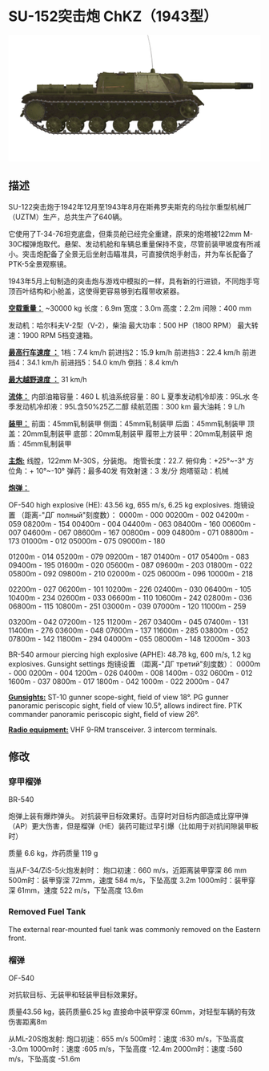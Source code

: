 # SU-152突击炮 ChKZ（1943型）

![_su152](../images/_su152.png)

## 描述

SU-122突击炮于1942年12月至1943年8月在斯弗罗夫斯克的乌拉尔重型机械厂 （UZTM）生产，总共生产了640辆。 

它使用了T-34-76坦克底盘，但乘员舱已经完全重建，原来的炮塔被122mm M-30C榴弹炮取代。悬架、发动机舱和车辆总重量保持不变，尽管前装甲坡度有所减小。突击炮配备了全景无后坐射击瞄准具，可直接供炮手射击，并为车长配备了PTK-5全景观察镜。

1943年5月上旬制造的突击炮与游戏中模拟的一样，具有新的行进锁，不同炮手穹顶百叶结构和小舱盖，这使得更容易够到右履带收紧器。

<b><u>空载重量：</u></b> ~30000 kg
长度：6.9m
宽度：3.0m
高度：2.2m
间隙：400 mm

发动机：哈尔科夫V-2型（V-2），柴油
最大功率：500 HP（1800 RPM）
最大转速：1900 RPM
5档变速箱。

<b><u>最高行车速度 ：</u></b>
1档：7.4 km/h
前进挡2：15.9 km/h
前进挡3：22.4 km/h
前进挡4：34.1 km/h
前进挡5：54.0 km/h
倒挡：8.4 km/h

<b><u>最大越野速度 ：</u></b> 31 km/h

<b><u>流体：</u></b>
内部油箱容量：460 L
机油系统容量：80 L
夏季发动机冷却液：95L水
冬季发动机冷却液：95L含50%25乙二醇
续航范围：300 km
最大油耗：9 L/h

<b><u>装甲：</u></b>
前面：45mm轧制装甲
侧面：45mm轧制装甲
后面：45mm轧制装甲
顶盖：20mm轧制装甲
底部：20mm轧制装甲
履带上方装甲：20mm轧制装甲
炮盾：45mm轧制装甲

<b><u>主炮:</u></b> 线膛，122mm M-30S，分装炮。
炮管长度：22.7.
俯仰角：+25°~-3°
方位角：+ 10°~-10°
弹药：最多40发
有效射速：3 发/分
炮塔驱动：机械

<b><u>炮弹：</u></b> 

OF-540 high explosive (HE): 43.56 kg, 655 m/s, 6.25 kg explosives.
炮镜设置
（距离-"ДГ полный"刻度数）：
0000m - 000
00200m - 002    04200m - 059    08200m - 154
00400m - 004    04400m - 063    08400m - 160
00600m - 007    04600m - 067    08600m - 167
00800m - 009    04800m - 071    08800m - 173
01000m - 012    05000m - 075    09000m - 180

01200m - 014    05200m - 079    09200m - 187
01400m - 017    05400m - 083    09400m - 195
01600m - 020    05600m - 087    09600m - 203
01800m - 022    05800m - 092    09800m - 210
02000m - 025    06000m - 096    10000m - 218

02200m - 027    06200m - 101    10200m - 226
02400m - 030    06400m - 105    10400m - 234
02600m - 033    06600m - 110    10600m - 242
02800m - 036    06800m - 115    10800m - 251
03000m - 039    07000m - 120    11000m - 259

03200m - 042    07200m - 125    11200m - 267
03400m - 045    07400m - 131    11400m - 276
03600m - 048    07600m - 137    11600m - 285
03800m - 052    07800m - 142    11800m - 294
04000m - 055    08000m - 148    12000m - 303

BR-540 armour piercing high explosive (APHE): 48.78 kg, 600 m/s, 1.2 kg explosives.
Gunsight settings
炮镜设置
（距离-"ДГ третий"刻度数）：
0000m - 000
0200m - 004  1200m - 026
0400m - 008  1400m - 032
0600m - 012  1600m - 037
0800m - 017  1800m - 042
1000m - 022  2000m - 047

<b><u>Gunsights:</u></b>
ST-10 gunner scope-sight, field of view 18°.
PG gunner panoramic periscopic sight, field of view 10.5°, allows indirect fire.
PTK commander panoramic periscopic sight, field of view 26°.

<b><u>Radio equipment:</u></b>
VHF 9-RM transceiver.
3 intercom terminals.


## 修改


### 穿甲榴弹

BR-540

炮弹上装有爆炸弹头。
对抗装甲目标效果好。击穿时对目标内部造成比穿甲弹（AP）更大伤害，但是榴弹（HE）装药可能过早引爆（比如用于对抗间隙装甲板时）

质量 6.6 kg，炸药质量 119 g

当从F-34/ZiS-5火炮发射时：
炮口初速：660 m/s，近距离装甲穿深 86 mm
500m时：装甲穿深 72mm，速度 584 m/s，下坠高度 3.2m
1000m时：装甲穿深 61mm，速度 522 m/s，下坠高度 13.6m


### Removed Fuel Tank

The external rear-mounted fuel tank was commonly removed on the Eastern front.


### 榴弹

OF-540

对抗软目标、无装甲和轻装甲目标效果好。

质量43.56 kg，装药质量6.25 kg
直接命中装甲穿深 60mm，对轻型车辆的有效伤害距离8m

从ML-20S炮发射:
炮口初速：655 m/s
500m时：速度 :630 m/s，下坠高度 -3.0m
1000m时：速度 :605 m/s，下坠高度 -12.4m
2000m时：速度 :560 m/s，下坠高度 -51.6m
